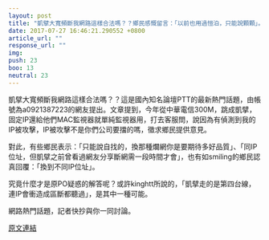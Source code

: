 ```yaml
---
layout: post
title: "凱擘大寬頻斷我網路這樣合法嗎？？鄉民感慨留言：「以前也用過愷泊，只能說顆顆」。"
date: 2017-07-27 16:46:21.290552 +0800
article_url: ""
response_url: ""
img: 
push: 23
boo: 13
neutral: 23
---
```


凱擘大寬頻斷我網路這樣合法嗎？？這是國內知名論壇PTT的最新熱門話題，由帳號為a0921387223的網友提出。文章提到，今年從中華電信300M，跳成凱擘，固定IP還給他們MAC監視器就單純監視器用，打去客服問，說因為有偵測到我的IP被攻擊，IP被攻擊不是你們公司要擋的嗎，徵求鄉民提供意見。

對此，有些鄉民表示：「只能說自找的，換那種爛網你是要期待多好品質」、「同IP位址，但凱擘之前曾看過網友分享斷網需一段時間才會」，也有如smiling的鄉民認真回覆：「換到不同IP位址」。

究竟什麼才是原PO疑惑的解答呢？或許kinghtt所說的，「凱擘走的是第四台線，連IP會衝造成區斷都聽過」，是其中一種可能。

網路熱門話題，記者快抄與你一同討論。

<a href = "https://www.ptt.cc/bbs/Gossiping/M.1501132208.A.266.html">原文連結</a>

